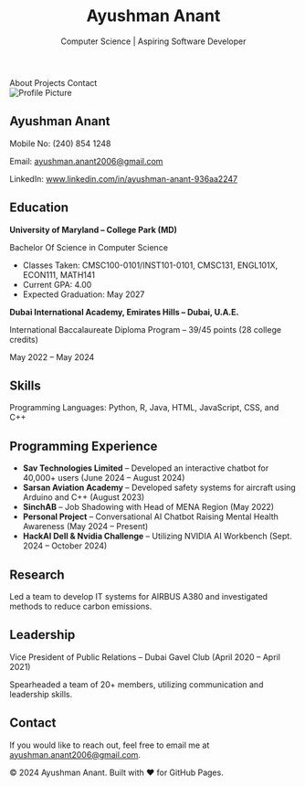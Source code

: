 <!DOCTYPE html>
<html lang="en">
<head>
    <meta charset="UTF-8">
    <meta name="viewport" content="width=device-width, initial-scale=1.0">
    <title>Personal Portfolio</title>
</head>
<body>
    <header>
        <h1>Ayushman Anant</h1>
        <p>Computer Science | Aspiring Software Developer</p>
    </header>
    <nav>
        <a>About</a>
        <a>Projects</a>
        <a>Contact</a>
    </nav>
    <div class="container">
        <section id="about">
            <div class="profile">
                <img src="profile.jpg" alt="Profile Picture">
                <div class="profile-details">
                    <h2>Ayushman Anant</h2>
                    <p>Mobile No: (240) 854 1248</p>
                    <p>Email: <a href="mailto:ayushman.anant2006@gmail.com">ayushman.anant2006@gmail.com</a></p>
                    <p>LinkedIn: <a href="https://www.linkedin.com/in/ayushman-anant-936aa2247" target="_blank">www.linkedin.com/in/ayushman-anant-936aa2247</a></p>
                </div>
            </div>
        </section>
        <section id="education">
            <h2>Education</h2>
            <p><strong>University of Maryland – College Park (MD)</strong></p>
            <p>Bachelor Of Science in Computer Science</p>
            <ul>
                <li>Classes Taken: CMSC100-0101/INST101-0101, CMSC131, ENGL101X, ECON111, MATH141</li>
                <li>Current GPA: 4.00</li>
                <li>Expected Graduation: May 2027</li>
            </ul>
            <p><strong>Dubai International Academy, Emirates Hills – Dubai, U.A.E.</strong></p>
            <p>International Baccalaureate Diploma Program – 39/45 points (28 college credits)</p>
            <p>May 2022 – May 2024</p>
        </section>
        <section id="skills">
            <h2>Skills</h2>
            <p>Programming Languages: Python, R, Java, HTML, JavaScript, CSS, and C++</p>
        </section>
        <section id="experience">
            <h2>Programming Experience</h2>
            <ul>
                <li><strong>Sav Technologies Limited</strong> – Developed an interactive chatbot for 40,000+ users (June 2024 – August 2024)</li>
                <li><strong>Sarsan Aviation Academy</strong> – Developed safety systems for aircraft using Arduino and C++ (August 2023)</li>
                <li><strong>SinchAB</strong> – Job Shadowing with Head of MENA Region (May 2022)</li>
                <li><strong>Personal Project</strong> – Conversational AI Chatbot Raising Mental Health Awareness (May 2024 – Present)</li>
                <li><strong>HackAI Dell & Nvidia Challenge</strong> – Utilizing NVIDIA AI Workbench (Sept. 2024 – October 2024)</li>
            </ul>
        </section>
        <section id="research">
            <h2>Research</h2>
            <p>Led a team to develop IT systems for AIRBUS A380 and investigated methods to reduce carbon emissions.</p>
        </section>
        <section id="leadership">
            <h2>Leadership</h2>
            <p>Vice President of Public Relations – Dubai Gavel Club (April 2020 – April 2021)</p>
            <p>Spearheaded a team of 20+ members, utilizing communication and leadership skills.</p>
        </section>
        <section id="contact">
            <h2>Contact</h2>
            <p>If you would like to reach out, feel free to email me at <a href="mailto:ayushman.anant2006@gmail.com">ayushman.anant2006@gmail.com</a>.</p>
        </section>
    </div>
    <footer>
        <p>&copy; 2024 Ayushman Anant. Built with ❤️ for GitHub Pages.</p>
    </footer>
</body>
</html>
